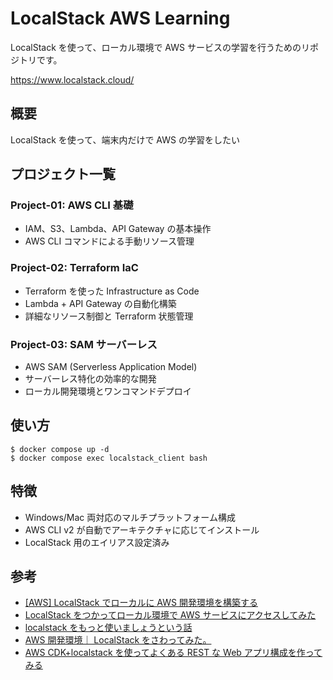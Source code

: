 # LocalStack AWS Learning

LocalStack を使って、ローカル環境で AWS サービスの学習を行うためのリポジトリです。

https://www.localstack.cloud/

## 概要

LocalStack を使って、端末内だけで AWS の学習をしたい

## プロジェクト一覧

### Project-01: AWS CLI 基礎

- IAM、S3、Lambda、API Gateway の基本操作
- AWS CLI コマンドによる手動リソース管理

### Project-02: Terraform IaC

- Terraform を使った Infrastructure as Code
- Lambda + API Gateway の自動化構築
- 詳細なリソース制御と Terraform 状態管理

### Project-03: SAM サーバーレス

- AWS SAM (Serverless Application Model)
- サーバーレス特化の効率的な開発
- ローカル開発環境とワンコマンドデプロイ

## 使い方

```shell
$ docker compose up -d
$ docker compose exec localstack_client bash
```

## 特徴

- Windows/Mac 両対応のマルチプラットフォーム構成
- AWS CLI v2 が自動でアーキテクチャに応じてインストール
- LocalStack 用のエイリアス設定済み

## 参考

- [\[AWS\] LocalStack でローカルに AWS 開発環境を構築する](https://zenn.dev/third_tech/articles/602e97a68f3370)
- [LocalStack をつかってローカル環境で AWS サービスにアクセスしてみた](https://www.skyarch.net/blog/localstack%E3%82%92%E3%81%A4%E3%81%8B%E3%81%A3%E3%81%A6%E3%83%AD%E3%83%BC%E3%82%AB%E3%83%AB%E7%92%B0%E5%A2%83%E3%81%A7aws%E3%82%B5%E3%83%BC%E3%83%93%E3%82%B9%E3%81%AB%E3%82%A2%E3%82%AF%E3%82%BB/)
- [localstack をもっと使いましょうという話](https://zenn.dev/yunbopiao/articles/10a8b37a8d6464)
- [AWS 開発環境｜ LocalStack をさわってみた。](https://aws.taf-jp.com/blog/78562)
- [AWS CDK+localstack を使ってよくある REST な Web アプリ構成を作ってみる](https://zenn.dev/okojomoeko/articles/f4458e1efc8f7a)
